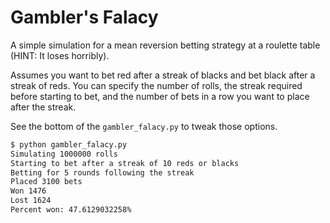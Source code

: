 # Gambler's Falacy

A simple simulation for a mean reversion betting strategy at a roulette table (HINT: It loses horribly).

Assumes you want to bet red after a streak of blacks and bet black after a streak of reds.
You can specify the number of rolls, the streak required before starting to bet, and the number of bets in a row you want to place after the streak.

See the bottom of the ```gambler_falacy.py``` to tweak those options.

```bash
$ python gambler_falacy.py
Simulating 1000000 rolls
Starting to bet after a streak of 10 reds or blacks
Betting for 5 rounds following the streak
Placed 3100 bets
Won 1476
Lost 1624
Percent won: 47.6129032258%
```
